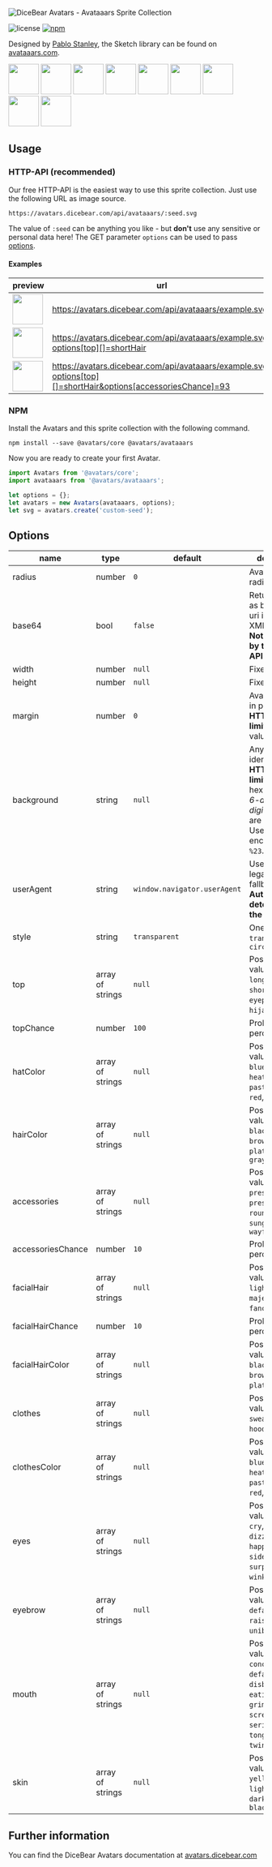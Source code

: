 ![DiceBear Avatars - Avataaars Sprite Collection](https://raw.githubusercontent.com/DiceBear/avatars/master/packages/avataaars/banner.svg?sanitize=true)

![license](https://img.shields.io/npm/l/@avatars/avataaars.svg?style=flat-square)
[![npm](https://img.shields.io/npm/v/@avatars/avataaars.svg?style=flat-square)](https://www.npmjs.com/package/@avatars/avataaars)

Designed by [Pablo Stanley](https://twitter.com/pablostanley), the Sketch library can be found on
[avataaars.com](https://avataaars.com/).

<p>
    <img src="https://avatars.dicebear.com/api/avataaars/1.svg" width="60" />
    <img src="https://avatars.dicebear.com/api/avataaars/2.svg" width="60" />
    <img src="https://avatars.dicebear.com/api/avataaars/3.svg" width="60" />
    <img src="https://avatars.dicebear.com/api/avataaars/4.svg" width="60" />
    <img src="https://avatars.dicebear.com/api/avataaars/5.svg" width="60" />
    <img src="https://avatars.dicebear.com/api/avataaars/6.svg" width="60" />
    <img src="https://avatars.dicebear.com/api/avataaars/7.svg" width="60" />
    <img src="https://avatars.dicebear.com/api/avataaars/8.svg" width="60" />
    <img src="https://avatars.dicebear.com/api/avataaars/9.svg" width="60" />
</p>

## Usage

### HTTP-API (recommended)

Our free HTTP-API is the easiest way to use this sprite collection. Just use the following URL as image source.

    https://avatars.dicebear.com/api/avataaars/:seed.svg

The value of `:seed` can be anything you like - but **don't** use any sensitive or personal data here! The GET parameter
`options` can be used to pass [options](#options).

#### Examples

| preview                                                                                                                               | url                                                                                                          |
| ------------------------------------------------------------------------------------------------------------------------------------- | ------------------------------------------------------------------------------------------------------------ |
| <img src="https://avatars.dicebear.com/api/avataaars/example.svg" width="60" />                                                        | https://avatars.dicebear.com/api/avataaars/example.svg                                                        |
| <img src="https://avatars.dicebear.com/api/avataaars/example.svg?options[top][]=shortHair" width="60" />                               | https://avatars.dicebear.com/api/avataaars/example.svg?options[top][]=shortHair                               |
| <img src="https://avatars.dicebear.com/api/avataaars/example.svg?options[top][]=shortHair&options[accessoriesChance]=93" width="60" /> | https://avatars.dicebear.com/api/avataaars/example.svg?options[top][]=shortHair&options[accessoriesChance]=93 |

### NPM

Install the Avatars and this sprite collection with the following command.

    npm install --save @avatars/core @avatars/avataaars

Now you are ready to create your first Avatar.

```js
import Avatars from '@avatars/core';
import avataaars from '@avatars/avataaars';

let options = {};
let avatars = new Avatars(avataaars, options);
let svg = avatars.create('custom-seed');
```

## Options

| name              | type             | default                      | description                                                                                                                                       |
| ----------------- | ---------------- | ---------------------------- | ------------------------------------------------------------------------------------------------------------------------------------------------- |
| radius            | number           | `0`                          | Avatar border radius                                                                                                                              |
| base64            | bool             | `false`                      | Return avatar as base64 data uri instead of XML <br> **Not supported by the HTTP API**                                                            |
| width             | number           | `null`                       | Fixed width                                                                                                                                       |
| height            | number           | `null`                       | Fixed height                                                                                                                                      |
| margin            | number           | `0`                          | Avatar margin in percent<br> **HTTP-API limitation** Max value `25`                                                                               |
| background        | string           | `null`                       | Any valid color identifier<br> **HTTP-API limitation** Only hex _(3-digit, 6-digit and 8-digit)_ values are allowed. Use url encoded hash: `%23`. |
| userAgent         | string           | `window.navigator.userAgent` | User-Agent for legacy browser fallback<br> **Automatically detected by the HTTP API**                                                             |
| style             | string           | `transparent`                | One of: `transparent`, `circle`                                                                                                                   |
| top               | array of strings | `null`                       | Possible values: `longHair`, `shortHair`, `eyepatch`, `hat`, `hijab`, `turban`                                                                    |
| topChance         | number           | `100`                        | Probability in percent                                                                                                                            |
| hatColor          | array of strings | `null`                       | Possible values: `black`, `blue`, `gray`, `heather`, `pastel`, `pink`, `red`, `white`                                                             |
| hairColor         | array of strings | `null`                       | Possible values: `auburn`, `black`, `blonde`, `brown`, `pastel`, `platinum`, `red`, `gray`                                                        |
| accessories       | array of strings | `null`                       | Possible values: `kurt`, `prescription01`, `prescription02`, `round`, `sunglasses`, `wayfarers`                                                   |
| accessoriesChance | number           | `10`                         | Probability in percent                                                                                                                            |
| facialHair        | array of strings | `null`                       | Possible values: `medium`, `light`, `majestic`, `fancy`, `magnum`                                                                                 |
| facialHairChance  | number           | `10`                         | Probability in percent                                                                                                                            |
| facialHairColor   | array of strings | `null`                       | Possible values: `auburn`, `black`, `blonde`, `brown`, `platinum`, `red`                                                                          |
| clothes           | array of strings | `null`                       | Possible values: `blazer`, `sweater`, `shirt`, `hoodie`, `overall`                                                                                |
| clothesColor      | array of strings | `null`                       | Possible values: `black`, `blue`, `gray`, `heather`, `pastel`, `pink`, `red`, `white`                                                             |
| eyes              | array of strings | `null`                       | Possible values: `close`, `cry`, `default`, `dizzy`, `roll`, `happy`, `hearts`, `side`, `squint`, `surprised`, `wink`, `winkWacky`                |
| eyebrow           | array of strings | `null`                       | Possible values: `angry`, `default`, `flat`, `raised`, `sad`, `unibrow`, `up`                                                                     |
| mouth             | array of strings | `null`                       | Possible values: `concerned`, `default`, `disbelief`, `eating`, `grimace`, `sad`, `scream`, `serious`, `smile`, `tongue`, `twinkle`, `vomit`      |
| skin              | array of strings | `null`                       | Possible values: `tanned`, `yellow`, `pale`, `light`, `brown`, `darkBrown`, `black`                                                               |

## Further information

You can find the DiceBear Avatars documentation at [avatars.dicebear.com](https://avatars.dicebear.com)
